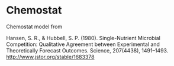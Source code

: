 # Chemostat
Chemostat model from

Hansen, S. R., & Hubbell, S. P. (1980). Single-Nutrient Microbial Competition: Qualitative Agreement between Experimental and Theoretically Forecast Outcomes. Science, 207(4438), 1491–1493. http://www.jstor.org/stable/1683378
